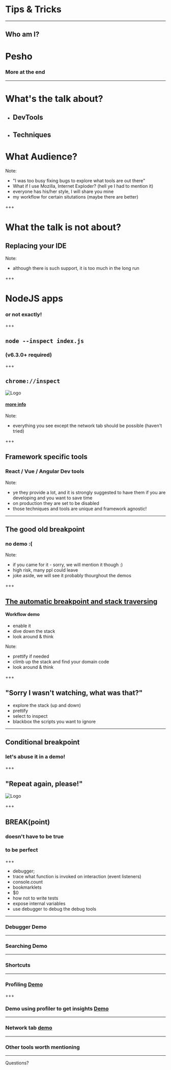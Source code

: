 # Tips & Tricks

---

## Who am I?
# Pesho <!-- .element: class="fragment" -->
### More at the end <!-- .element: class="fragment" -->

---

# What's the talk about?
- ## DevTools <!-- .element: class="fragment" -->
- ## Techniques <!-- .element: class="fragment" -->
# What Audience? <!-- .element: class="fragment" -->

Note:
  - "I was too busy fixing bugs to explore what tools are out there"
  - What if I use Mozilla, Internet Exploder? (hell ye I had to mention it)
  - everyone has his/her style, I will share you mine
  - my workflow for certain situtations (maybe there are better)

+++

# What the talk is not about?
## Replacing your IDE <!-- .element: class="fragment" -->
Note:
  - although there is such support, it is too much in the long run

+++

# NodeJS apps

### or not exactly! <!-- .element: class="fragment" -->

+++

## `node --inspect index.js`
### (v6.3.0+ required) <!-- .element: class="fragment" -->

+++

## `chrome://inspect`
![Logo](https://cdn-images-1.medium.com/max/1600/1*x4VXx50dLdD_HbqE6hpIRw.png)
#### [more info](https://medium.com/@paul_irish/debugging-node-js-nightlies-with-chrome-devtools-7c4a1b95ae27) <!-- .element: class="fragment" -->

Note:
  - everything you see except the network tab should be possible (haven't tried)

+++

## Framework specific tools
### React / Vue / Angular Dev tools
Note:
  - ye they provide a lot, and it is strongly suggested to have them if you are developing and  you want to save time
  - on production they are set to be disabled
  - those techniques and tools are unique and framework agnostic!

---

## The good old breakpoint
### no demo :( <!-- .element: class="fragment" -->
Note:
  - if you came for it - sorry, we will mention it though :)
  - high risk, many ppl could leave
  - joke aside, we will see it probably thourghout the demos

+++

## [The automatic breakpoint and stack traversing](https://dojo.telerik.com/AKIWixIh/2)
#### Workflow demo
 - enable it
 - dive down the stack
 - look around & think

Note:
  - prettify if needed
  - climb up the stack and find your domain code
  - look around & think

+++

## "Sorry I wasn't watching, what was that?"
  - explore the stack (up and down)
  - prettify
  - select to inspect
  - blackbox the scripts you want to ignore

---
## Conditional breakpoint
### let's abuse it in a demo! <!-- .element: class="fragment" -->

+++

## "Repeat again, please!"
  ![Logo](https://data.whicdn.com/images/280941599/large.jpg) <!-- .element: class="fragment" -->

+++

## BREAK(point)
### doesn't have to be true
### to be perfect

+++

  - debugger;
  - trace what function is invoked on interaction (event listeners) <!-- .element: class="fragment" -->
  - console.count <!-- .element: class="fragment" -->
  - bookmarklets <!-- .element: class="fragment" -->
  - $0 <!-- .element: class="fragment" -->
  - how not to write tests <!-- .element: class="fragment" -->
  - expose internal variables <!-- .element: class="fragment" -->
  - use debugger to debug the debug tools <!-- .element: class="fragment" -->

---

### Debugger Demo

---

### Searching Demo

---

### Shortcuts

---

### Profiling [Demo](https://nodesource.com)

+++

### Demo using profiler to get insights [Demo](http://www.mediapool.bg/)

---

### Network tab [demo](https://www.crunchbase.com/search/people)

---

### Other tools worth mentioning

---

Questions?

